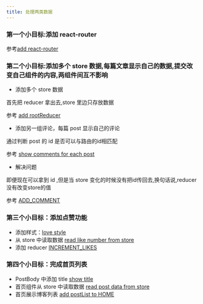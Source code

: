 ```yaml
---
title: 处理两类数据
---
```


### 第一个小目标:添加 react-router

参考[add react-router](https://github.com/fightingljm/redux-demo/commit/d2c68285f451dc9e66ad2330e5ce99cfa4ec1908)

### 第二个小目标:添加多个 store 数据,每篇文章显示自己的数据,提交改变自己组件的内容,两组件间互不影响

- 添加多个 store 数据

首先把 reducer 拿出去,store 里边只存放数据

参考 [add rootReducer](https://github.com/fightingljm/redux-demo/commit/9d1dbab542f70b179a917b5f093404255c6563dc)

- 添加另一组评论，每篇 post 显示自己的评论

通过判断 post 的 id 是否可以与路由的id相匹配

参考 [show comments for each post](https://github.com/fightingljm/redux-demo/commit/83a5ad0935a4fac7813c5d392646355c9d6734e0)

- 解决问题

即便现在可以拿到 id ,但是当 store 变化的时候没有把id传回去,换句话说,reducer没有改变store的值

参考 [ADD_COMMENT](https://github.com/fightingljm/redux-demo/commit/e9073ef8addd4a6e2c0930ca627e8f90cd506ad2)

### 第三个小目标：添加点赞功能

- 添加样式：[love style](https://github.com/fightingljm/redux-demo/commit/11a6811accc879c09843b321993edde64a8a9175)
- 从 store 中读取数据 [read like number from store](https://github.com/fightingljm/redux-demo/commit/70ad6b03884f8d8cd7c7213063954f9cafe21c7a)
- 添加 reducer  [INCREMENT_LIKES](https://github.com/fightingljm/redux-demo/commit/9542c253e6bbcb09de10c8eb4d4bbfc833dc42de)

### 第四个小目标：完成首页列表

- PostBody 中添加 title [show title](https://github.com/fightingljm/redux-demo/commit/e65bc538ad633832f904ea78b14ecd4752ee0554)
- 首页组件从 store 中读取数据 [read post data from store](https://github.com/fightingljm/redux-demo/commit/94baf2d9565e0041f8d96d048770d35f0806560a)
- 首页展示博客列表 [add postList to HOME](https://github.com/fightingljm/redux-demo/commit/cd1556a67573ad248a2da81876d12ff5e06f26cd)
